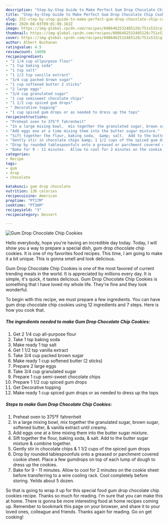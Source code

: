 ```yaml
---
description: "Step-by-Step Guide to Make Perfect Gum Drop Chocolate Chip Cookies"
title: "Step-by-Step Guide to Make Perfect Gum Drop Chocolate Chip Cookies"
slug: 252-step-by-step-guide-to-make-perfect-gum-drop-chocolate-chip-cookies
date: 2020-08-03T09:01:09.163Z
image: https://img-global.cpcdn.com/recipes/6086462532485120/751x532cq70/gum-drop-chocolate-chip-cookies-recipe-main-photo.jpg
thumbnail: https://img-global.cpcdn.com/recipes/6086462532485120/751x532cq70/gum-drop-chocolate-chip-cookies-recipe-main-photo.jpg
cover: https://img-global.cpcdn.com/recipes/6086462532485120/751x532cq70/gum-drop-chocolate-chip-cookies-recipe-main-photo.jpg
author: Albert Buchanan
ratingvalue: 4.5
reviewcount: 14696
recipeingredient:
- "2 1/4 cup allpurpose flour"
- "1 tsp baking soda"
- "1 tsp salt"
- "1 1/2 tsp vanilla extract"
- "3/4 cup packed brown sugar"
- "1 cup softened butter 2 sticks"
- "2 large eggs"
- "3/4 cup granulated sugar"
- "1 cup semisweet chocolate chips"
- "1 1/2 cup spiced gum drops"
- " Decorative topping"
- "1 cup spiced gum drops or as needed to dress up the tops"
recipeinstructions:
- "Preheat oven to 375°F fahrenheit"
- "In a large mixing bowl,  mix together the granulated sugar, brown sugar, softened butter, &amp; vanilla extract until creamy."
- "Add eggs one at a time mixing them into the butter sugar mixture."
- "Sift together the flour, baking soda,  &amp; salt.  Add to the butter sugar mixture &amp; combine together."
- "Gently stir in chocolate chips &amp; 1 1/2 cups of the spiced gum drops"
- "Drop by rounded tablespoonfuls onto a greased or parchment covered cookie sheet. Place a few gumdrops on top of each lump of dough to dress up the cookies."
- "Bake for 9 - 11 minutes.  Allow to cool for 2 minutes on the cookie sheet before transferring to a wire cooling rack. Cool completely before storing. Yeilds about 5 dozen."
categories:
- Recipe
tags:
- gum
- drop
- chocolate

katakunci: gum drop chocolate 
nutrition: 136 calories
recipecuisine: American
preptime: "PT17M"
cooktime: "PT36M"
recipeyield: "3"
recipecategory: Dessert

---
```



![Gum Drop Chocolate Chip Cookies](https://img-global.cpcdn.com/recipes/6086462532485120/751x532cq70/gum-drop-chocolate-chip-cookies-recipe-main-photo.jpg)

Hello everybody, hope you're having an incredible day today. Today, I will show you a way to prepare a special dish, gum drop chocolate chip cookies. It is one of my favorites food recipes. This time, I am going to make it a bit unique. This is gonna smell and look delicious.



Gum Drop Chocolate Chip Cookies is one of the most favored of current trending meals in the world. It is appreciated by millions every day. It is simple, it's quick, it tastes delicious. Gum Drop Chocolate Chip Cookies is something that I have loved my whole life. They're fine and they look wonderful.


To begin with this recipe, we must prepare a few ingredients. You can have gum drop chocolate chip cookies using 12 ingredients and 7 steps. Here is how you cook that.

<!--inarticleads1-->

##### The ingredients needed to make Gum Drop Chocolate Chip Cookies:

1. Get 2 1/4 cup all-purpose flour
1. Take 1 tsp baking soda
1. Make ready 1 tsp salt
1. Get 1 1/2 tsp vanilla extract
1. Take 3/4 cup packed brown sugar
1. Make ready 1 cup softened butter (2 sticks)
1. Prepare 2 large eggs
1. Take 3/4 cup granulated sugar
1. Prepare 1 cup semi-sweet chocolate chips
1. Prepare 1 1/2 cup spiced gum drops
1. Get  Decorative topping
1. Make ready 1 cup spiced gum drops or as needed to dress up the tops




<!--inarticleads2-->

##### Steps to make Gum Drop Chocolate Chip Cookies:

1. Preheat oven to 375°F fahrenheit
1. In a large mixing bowl,  mix together the granulated sugar, brown sugar, softened butter, &amp; vanilla extract until creamy.
1. Add eggs one at a time mixing them into the butter sugar mixture.
1. Sift together the flour, baking soda,  &amp; salt.  Add to the butter sugar mixture &amp; combine together.
1. Gently stir in chocolate chips &amp; 1 1/2 cups of the spiced gum drops
1. Drop by rounded tablespoonfuls onto a greased or parchment covered cookie sheet. Place a few gumdrops on top of each lump of dough to dress up the cookies.
1. Bake for 9 - 11 minutes.  Allow to cool for 2 minutes on the cookie sheet before transferring to a wire cooling rack. Cool completely before storing. Yeilds about 5 dozen.




So that is going to wrap it up for this special food gum drop chocolate chip cookies recipe. Thanks so much for reading. I'm sure that you can make this at home. There is gonna be more interesting food at home recipes coming up. Remember to bookmark this page on your browser, and share it to your loved ones, colleague and friends. Thanks again for reading. Go on get cooking!
